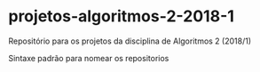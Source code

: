 # projetos-algoritmos-2-2018-1
Repositório para os projetos da disciplina de Algoritmos 2 (2018/1)

Sintaxe padrão para nomear os repositorios
